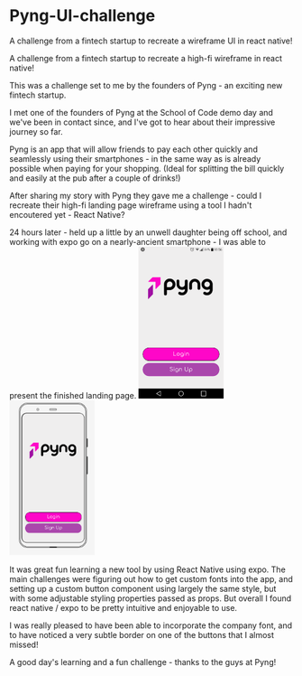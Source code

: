 # Pyng-UI-challenge
A challenge from a fintech startup to recreate a wireframe UI in react native!

A challenge from a fintech startup to recreate a high-fi wireframe in react native!

This was a challenge set to me by the founders of Pyng - an exciting new fintech startup.

I met one of the founders of Pyng at the School of Code demo day and we've been in contact since, and I've got to hear about their impressive journey so far.

Pyng is an app that will allow friends to pay each other quickly and seamlessly using their smartphones - in the same way as is already possible when paying for your shopping. (Ideal for splitting the bill quickly and easily at the pub after a couple of drinks!)

After sharing my story with Pyng they gave me a challenge - could I recreate their high-fi landing page wireframe using a tool I hadn't encoutered yet - React Native?

24 hours later - held up a little by an unwell daughter being off school, and working with expo go on a nearly-ancient smartphone - I was able to present the finished landing page.
<img src="https://github.com/CoderMrB/Pyng-UI-challenge/blob/main/assets/AppScreenshot.png" width="30%" height="30%" alt="image of UI designed in react native running on LG"/>
<img src="https://github.com/CoderMrB/Pyng-UI-challenge/blob/main/assets/wireframe.png" width="30%" height="30%" alt="image of original wireframe"/>





It was great fun learning a new tool by using React Native using expo. The main challenges were figuring out how to get custom fonts into the app, and setting up a custom button component using largely the same style, but with some adjustable styling properties passed as props. But overall I found react native / expo to be pretty intuitive and enjoyable to use.

I was really pleased to have been able to incorporate the company font, and to have noticed a very subtle border on one of the buttons that I almost missed!

A good day's learning and a fun challenge - thanks to the guys at Pyng!

